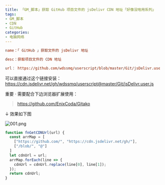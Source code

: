 ```yaml
---
title: 「GM_脚本」获取 GitHub 项目文件的 jsDelivr CDN 地址「好像没啥用系列」
tags:
- GM_脚本
- CDN
- GitHub
categories:
- 电脑网络
---
```


```ini
name：「 GitHub 」获取文件的 jsDelivr 地址

desc：获取项目文件的 CDN 地址

url： https://github.com/wdssmq/userscript/blob/master/Git/jsDelivr.user.js
```

可以直接通过这个链接安装： https://cdn.jsdelivr.net/gh/wdssmq/userscript@master/Git/jsDelivr.user.js

重要 · 需要配合下边浏览器扩展使用：

> https://github.com/EnixCoda/Gitako

↓ 效果如下图

![001.png](https://i.loli.net/2021/07/24/7UFivqolMYOpyxw.png)

```js
function fnGetCDNUrl(url) {
  const arrMap = [
    ["https://github.com/", "https://cdn.jsdelivr.net/gh/"],
    ["/blob/", "@"]
  ]
  let cdnUrl = url;
  arrMap.forEach(line => {
    cdnUrl = cdnUrl.replace(line[0], line[1]);
  });
  return cdnUrl;
}
```
